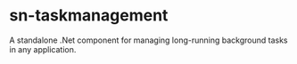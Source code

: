 # sn-taskmanagement
A standalone .Net component for managing long-running background tasks in any application.
